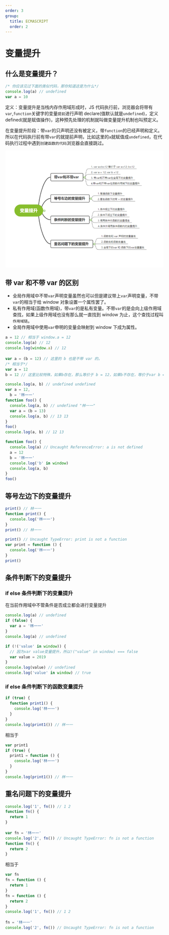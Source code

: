 ```yaml
---
order: 3
group:
  title: ECMASCRIPT
  order: 2
---
```


# 变量提升

## 什么是变量提升？

```js
/* 你应该见过下面的类似代码，那你知道这是为什么*/
console.log(a) // undefined
var a = 10
```

定义：变量提升是当栈内存作用域形成时，JS 代码执行前，浏览器会将带有`var`,`function`关键字的变量`提前`进行声明 declare(值默认就是`undefined`)，定义 defined(就是赋值操作)，这种预先处理的机制就叫做变量提升机制也叫预定义。

在变量提升阶段：带`var`的只声明还没有被定义，带`function`的已经声明和定义。所以在代码执行前有带`var`的就提前声明，比如这里的`a`就赋值成`undefined`，在代码执行过程中遇到`创建函数的代码`浏览器会直接跳过。

![变量提升](./images/%E5%8F%98%E9%87%8F%E6%8F%90%E5%8D%87.png)

## 带 var 和不带 var 的区别

- 全局作用域中不带`var`声明变量虽然也可以但是建议带上`var`声明变量，不带`var`的相当于给 window 对象设置一个属性罢了。
- 私有作用域(函数作用域)，带`var`的是私有变量。不带`var`的是会向上级作用域查找，如果上级作用域也没有那么就一直找到 window 为止，这个查找过程叫`作用域链`。
- 全局作用域中使用`var`申明的变量会映射到 window 下成为属性。

```js
a = 12 // 相当于 window.a = 12
console.log(a) // 12
console.log(window.a) // 12

var a = (b = 12) // 这里的 b 也是不带 var 的。
/* 相当于*/
var a = 12
b = 12 // 这里比较特殊，如果b存在，那么等价于 b = 12，如果b不存在，等价于var b = 12
```

```js
console.log(a, b) // undefined undefined
var a = 12,
  b = '林一一'
function foo() {
  console.log(a, b) // undefined "林一一"
  var a = (b = 13)
  console.log(a, b) // 13 13
}
foo()
console.log(a, b) // 12 13
```

```js
function foo() {
  console.log(a) // Uncaught ReferenceError: a is not defined
  a = 12
  b = '林一一'
  console.log('b' in window)
  console.log(a, b)
}
foo()
```

## 等号左边下的变量提升

```js
print() // 林一一
function print() {
  console.log('林一一')
}
print() // 林一一
```

```js
print() // Uncaught TypeError: print is not a function
var print = function () {
  console.log('林一一')
}
print()
```

## 条件判断下的变量提升

### if else 条件判断下的变量提升

在当前作用域中不管条件是否成立都会进行变量提升

```js
console.log(a) // undefined
if (false) {
  var a = '林一一'
}
console.log(a) // undefined
```

```js
if (!('value' in window)) {
  // 因为var value变量提升，所以!("value" in window) === false
  var value = 2019
}
console.log(value) // undefined
console.log('value' in window) // true
```

### if else 条件判断下的函数变量提升

```js
if (true) {
  function print1() {
    console.log('林一一')
  }
}
console.log(print1()) // 林一一
```

相当于

```js
var print1
if (true) {
  print1 = function () {
    console.log('林一一')
  }
}
console.log(print1()) // 林一一
```

## 重名问题下的变量提升

```js
console.log('1', fn()) // 1 2
function fn() {
  return 1
}

var fn = '林一一'
console.log('2', fn()) // Uncaught TypeError: fn is not a function
function fn() {
  return 2
}
```

相当于

```js
var fn
fn = function () {
  return 1
}
fn = function () {
  return 2
}
console.log('1', fn()) // 1 2

fn = '林一一'
console.log('2', fn()) // Uncaught TypeError: fn is not a function
```
